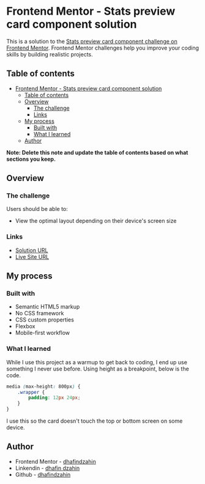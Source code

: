 # Frontend Mentor - Stats preview card component solution

This is a solution to the [Stats preview card component challenge on Frontend Mentor](https://www.frontendmentor.io/challenges/stats-preview-card-component-8JqbgoU62). Frontend Mentor challenges help you improve your coding skills by building realistic projects. 

## Table of contents

- [Frontend Mentor - Stats preview card component solution](#frontend-mentor---stats-preview-card-component-solution)
	- [Table of contents](#table-of-contents)
	- [Overview](#overview)
		- [The challenge](#the-challenge)
		- [Links](#links)
	- [My process](#my-process)
		- [Built with](#built-with)
		- [What I learned](#what-i-learned)
	- [Author](#author)

**Note: Delete this note and update the table of contents based on what sections you keep.**

## Overview

### The challenge

Users should be able to:

- View the optimal layout depending on their device's screen size

### Links

- [Solution URL](https://your-solution-url.com)
- [Live Site URL](https://dhafindzahin.github.io/Frontendmentor-stats-preview-card/)

## My process

### Built with

- Semantic HTML5 markup
- No CSS framework
- CSS custom properties
- Flexbox
- Mobile-first workflow

### What I learned

While I use this project as a warmup to get back to coding, I end up use something I never use before. Using height as a breakpoint, below is the code. 

```css
media (max-height: 800px) {
	.wrapper {
		padding: 12px 24px;
	}
}
```

I use this so the card doesn't touch the top or bottom screen on some device.

## Author

- Frontend Mentor - [dhafindzahin](https://www.frontendmentor.io/profile/dhafindzahin)
- Linkendin - [dhafin dzahin](https://www.linkedin.com/in/dhafin-dzahin-30b4b1291/)
- Github - [dhafindzahin](https://github.com/dhafindzahin)